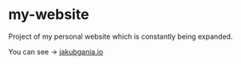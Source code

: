 # my-website

Project of my personal website which is constantly being expanded.

You can see -> [jakubgania.io](https://jakubgania.io)

>  
